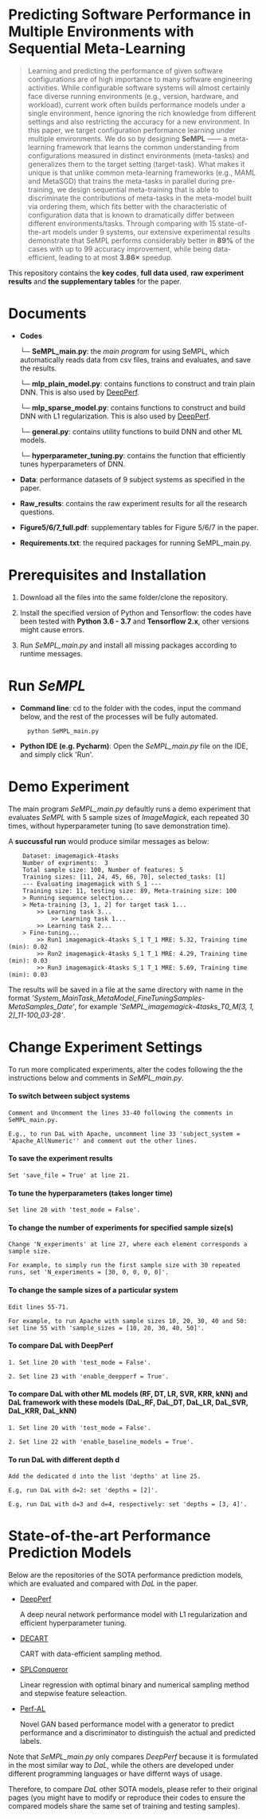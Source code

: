 # Predicting Software Performance in Multiple Environments with Sequential Meta-Learning
>Learning and predicting the performance of given software configurations are of high importance to many software engineering activities. While configurable software systems will almost certainly face diverse running environments (e.g., version, hardware, and workload), current work often builds performance models under a single environment, hence ignoring the rich knowledge from different settings and also restricting the accuracy for a new environment. In this paper, we target configuration performance learning under multiple environments. We do so by designing **SeMPL** —— a meta-learning framework that learns the common understanding from configurations measured in distinct environments (meta-tasks) and generalizes them to the target setting (target-task). What makes it unique is that unlike common meta-learning frameworks (e.g., MAML and MetaSGD) that trains the meta-tasks in parallel during pre-training, we design sequential meta-training that is able to discriminate the contributions of meta-tasks in the meta-model built via ordering them, which fits better with the characteristic of configuration data that is known to dramatically differ between different environments/tasks. Through comparing with 15 state-of-the-art models under 9 systems, our extensive experimental results demonstrate that SeMPL performs considerably better in **89%** of the cases with up to $99%$ accuracy improvement, while being data-efficient, leading to at most **3.86×** speedup.
> 
This repository contains the **key codes**, **full data used**, **raw experiment results** and **the supplementary tables** for the paper.

# Documents
- **Codes**

    └─ **SeMPL_main.py**: 
the *main program* for using SeMPL, which automatically reads data from csv files, trains and evaluates, and save the results.

    └─ **mlp_plain_model.py**:
contains functions to construct and train plain DNN. This is also used by [DeepPerf](https://github.com/DeepPerf/DeepPerf). 

    └─ **mlp_sparse_model.py**:
contains functions to construct and build DNN with L1 regularization. This is also used by [DeepPerf](https://github.com/DeepPerf/DeepPerf).

    └─ **general.py**:
    contains utility functions to build DNN and other ML models.
    
    └─ **hyperparameter_tuning.py**:
    contains the function that efficiently tunes hyperparameters of DNN.

- **Data**:
performance datasets of 9 subject systems as specified in the paper.

- **Raw_results**:
contains the raw experiment results for all the research questions.

- **Figure5/6/7_full.pdf**:
supplementary tables for Figure 5/6/7 in the paper.

- **Requirements.txt**:
the required packages for running SeMPL_main.py.

# Prerequisites and Installation
1. Download all the files into the same folder/clone the repository.

2. Install the specified version of Python and Tensorflow:
the codes have been tested with **Python 3.6 - 3.7** and **Tensorflow 2.x**, other versions might cause errors.

3. Run *SeMPL_main.py* and install all missing packages according to runtime messages.


# Run *SeMPL*

- **Command line**: cd to the folder with the codes, input the command below, and the rest of the processes will be fully automated.

        python SeMPL_main.py
        
- **Python IDE (e.g. Pycharm)**: Open the *SeMPL_main.py* file on the IDE, and simply click 'Run'.


# Demo Experiment
The main program *SeMPL_main.py* defaultly runs a demo experiment that evaluates *SeMPL* with 5 sample sizes of *ImageMagick*, 
each repeated 30 times, without hyperparameter tuning (to save demonstration time).

A **succussful run** would produce similar messages as below: 

        Dataset: imagemagick-4tasks
        Number of expriments:  3
        Total sample size: 100, Number of features: 5
        Training sizes: [11, 24, 45, 66, 70], selected_tasks: [1]
        --- Evaluating imagemagick with S_1 ---
        Training size: 11, testing size: 89, Meta-training size: 100
        > Running sequence selection...
        > Meta-training [3, 1, 2] for target task 1...
            >> Learning task 3...
            	>> Learning task 1...
            >> Learning task 2...
        > Fine-tuning...
            >> Run1 imagemagick-4tasks S_1 T_1 MRE: 5.32, Training time (min): 0.02
            >> Run2 imagemagick-4tasks S_1 T_1 MRE: 4.29, Training time (min): 0.03
            >> Run3 imagemagick-4tasks S_1 T_1 MRE: 5.69, Training time (min): 0.03

The results will be saved in a file at the same directory with name in the format *'System_MainTask_MetaModel_FineTuningSamples-MetaSamples_Date'*, for example *'SeMPL_imagemagick-4tasks_T0_M[3, 1, 2]_11-100_03-28'*.

# Change Experiment Settings
To run more complicated experiments, alter the codes following the the instructions below and comments in *SeMPL_main.py*.

#### To switch between subject systems
    Comment and Uncomment the lines 33-40 following the comments in SeMPL_main.py.

    E.g., to run DaL with Apache, uncomment line 33 'subject_system = 'Apache_AllNumeric'' and comment out the other lines.


#### To save the experiment results
    Set 'save_file = True' at line 21.
    
    
#### To tune the hyperparameters (takes longer time)
    Set line 20 with 'test_mode = False'.


#### To change the number of experiments for specified sample size(s)
    Change 'N_experiments' at line 27, where each element corresponds a sample size. 

    For example, to simply run the first sample size with 30 repeated runs, set 'N_experiments = [30, 0, 0, 0, 0]'.

#### To change the sample sizes of a particular system
    Edit lines 55-71.

    For example, to run Apache with sample sizes 10, 20, 30, 40 and 50: set line 55 with 'sample_sizes = [10, 20, 30, 40, 50]'.


#### To compare DaL with DeepPerf
    1. Set line 20 with 'test_mode = False'.

    2. Set line 23 with 'enable_deepperf = True'.


#### To compare DaL with other ML models (RF, DT, LR, SVR, KRR, kNN) and DaL framework with these models (DaL_RF, DaL_DT, DaL_LR, DaL_SVR, DaL_KRR, DaL_kNN)
    1. Set line 20 with 'test_mode = False'.

    2. Set line 22 with 'enable_baseline_models = True'.


#### To run DaL with different depth d
    Add the dedicated d into the list 'depths' at line 25.
    
    E.g, run DaL with d=2: set 'depths = [2]'.

    E.g, run DaL with d=3 and d=4, respectively: set 'depths = [3, 4]'.


# State-of-the-art Performance Prediction Models
Below are the repositories of the SOTA performance prediction models, which are evaluated and compared with *DaL* in the paper. 

- [DeepPerf](https://github.com/DeepPerf/DeepPerf)

    A deep neural network performance model with L1 regularization and efficient hyperparameter tuning.

- [DECART](https://github.com/jmguo/DECART)

    CART with data-efficient sampling method.

- [SPLConqueror](https://github.com/se-sic/SPLConqueror)

    Linear regression with optimal binary and numerical sampling method and stepwise feature seleaction.

- [Perf-AL](https://github.com/GANPerf/GANPerf)

    Novel GAN based performance model with a generator to predict performance and a discriminator to distinguish the actual and predicted labels.
    


Note that *SeMPL_main.py* only compares *DeepPerf* because it is formulated in the most similar way to *DaL*, while the others are developed under different programming languages or have differnt ways of usage. 

Therefore, to compare *DaL* other SOTA models, please refer to their original pages (you might have to modify or reproduce their codes to ensure the compared models share the same set of training and testing samples).
